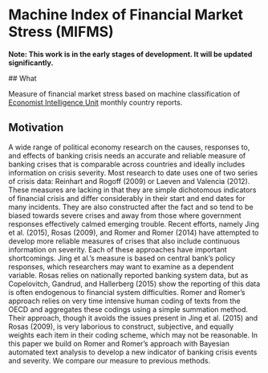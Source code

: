 # Machine Index of Financial Market Stress (MIFMS)

**Note: This work is in the early stages of development. It will be updated significantly.**

## What

Measure of financial market stress based on machine classification of
[Economist Intelligence Unit](http://www.eiu.com/) monthly country reports.

## Motivation

A wide range of political economy research on the causes, responses to, and effects of banking crisis needs an accurate and reliable measure of banking crises that is comparable across countries and ideally includes information on crisis severity. Most research to date uses one of two series of crisis data: Reinhart and Rogoff (2009) or Laeven and Valencia (2012). These measures are lacking in that they are simple dichotomous indicators of financial crisis and differ considerably in their start and end dates for many incidents. They are also constructed after the fact and so tend to be biased towards severe crises and away from those where government responses effectively calmed emerging trouble. Recent efforts, namely Jing et al. (2015), Rosas (2009), and Romer and Romer (2014) have attempted to develop more reliable measures of crises that also include continuous information on severity. Each of these approaches have important shortcomings. Jing et al.’s measure is based on central bank’s policy responses, which researchers may want to examine as a dependent variable. Rosas relies on nationally reported banking system data, but as Copelovitch, Gandrud, and Hallerberg (2015) show the reporting of this data is often endogenous to financial system difficulties. Romer and Romer’s approach relies on very time intensive human coding of texts from the OECD and aggregates these codings using a simple summation method. Their approach, though it avoids the issues present in Jing et al. (2015) and Rosas (2009), is very laborious to construct, subjective, and equally weights each item in their coding scheme, which may not be reasonable. In this paper we build on Romer and Romer’s approach with Bayesian automated text analysis to develop a new indicator of banking crisis events and severity. We compare our measure to previous methods.
